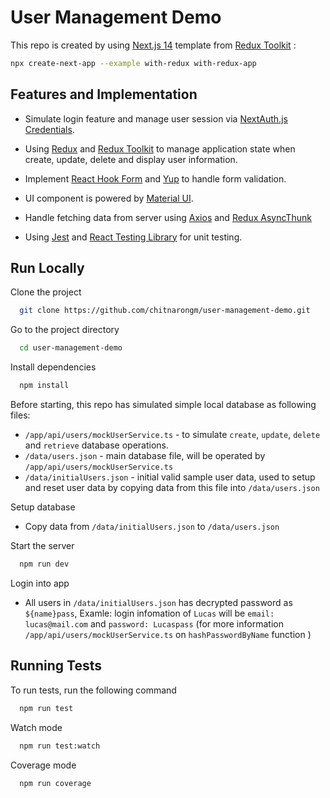 
# User Management Demo

This repo is created by using [Next.js 14](https://nextjs.org/blog/next-14) template from [Redux Toolkit](https://redux-toolkit.js.org/introduction/getting-started) :
```bash
npx create-next-app --example with-redux with-redux-app
```


## Features and Implementation

- Simulate login feature and manage user session via [NextAuth.js Credentials](https://next-auth.js.org/providers/credentials).

- Using [Redux](https://redux.js.org/usage/nextjs) and [Redux Toolkit](https://redux-toolkit.js.org) to manage application state when create, update, delete and display user information.

- Implement [React Hook Form](https://react-hook-form.com) and [Yup](https://github.com/jquense/yup) to handle form validation.

- UI component is powered by [Material UI](https://mui.com/material-ui/getting-started).

- Handle fetching data from server using [Axios](https://axios-http.com/docs/intro) and [Redux AsyncThunk](https://redux-toolkit.js.org/api/createAsyncThunk)

- Using [Jest](https://jestjs.io/docs/getting-started) and [React Testing Library](https://testing-library.com/docs/react-testing-library/intro) for unit testing.
## Run Locally

Clone the project

```bash
  git clone https://github.com/chitnarongm/user-management-demo.git
```

Go to the project directory

```bash
  cd user-management-demo
```

Install dependencies

```bash
  npm install
```

Before starting, this repo has simulated simple local database as following files:
- `/app/api/users/mockUserService.ts` - to simulate `create`, `update`, `delete` and `retrieve` database operations.
- `/data/users.json` - main database file, will be operated by `/app/api/users/mockUserService.ts`
- `/data/initialUsers.json` - initial valid sample user data, used to setup and reset user data by copying data from this file into `/data/users.json`

Setup database

- Copy data from `/data/initialUsers.json` to `/data/users.json`


Start the server

```bash
  npm run dev
```

Login into app

- All users in `/data/initialUsers.json` has decrypted password as `${name}pass`, Examle: login infomation of `Lucas` will be `email: lucas@mail.com` and `password: Lucaspass` (for more information `/app/api/users/mockUserService.ts` on `hashPasswordByName` function )


## Running Tests

To run tests, run the following command
```bash
  npm run test
```

Watch mode

```bash
  npm run test:watch
```

Coverage mode

```bash
  npm run coverage
```
